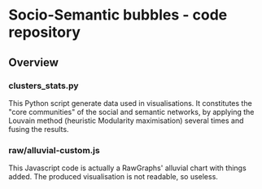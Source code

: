 # Socio-Semantic bubbles - code repository

## Overview
### clusters_stats.py

This Python script generate data used in visualisations.
It constitutes the "core communities" of the social and semantic networks,
by applying the Louvain method (heuristic Modularity maximisation) several
times and fusing the results.

### raw/alluvial-custom.js

This Javascript code is actually a RawGraphs' alluvial chart with things added.
The produced visualisation is not readable, so useless.
